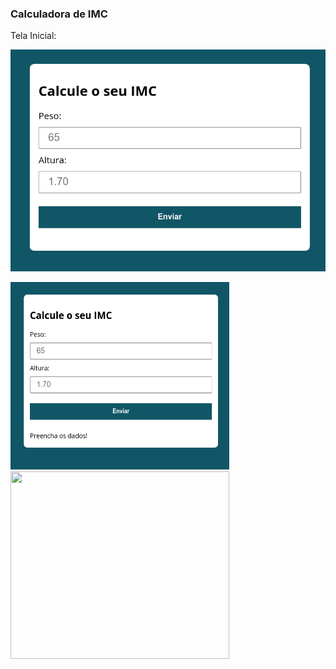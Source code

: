 ### Calculadora de IMC

Tela Inicial:

![Tela de Início](./screenshot01.png)

<img src="./screenshot02.png" width="350" height="300">

<img src="./screenshot03.png" width="350" height="300">
